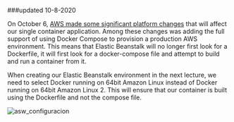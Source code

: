 ###updated 10-8-2020

On October 6, [AWS made some significant platform changes](https://forums.aws.amazon.com/ann.jspa?annID=8136) that will affect our single container application. Among these changes was adding the full support of using Docker Compose to provision a production AWS environment. This means that Elastic Beanstalk will no longer first look for a Dockerfile, it will first look for a docker-compose file and attempt to build and run a container from it.

When creating our Elastic Beanstalk environment in the next lecture, we need to select Docker running on 64bit Amazon Linux instead of Docker running on 64bit Amazon Linux 2. This will ensure that our container is built using the Dockerfile and not the compose file.

![asw_configuracion](/home/alx/Documentos/Documentos_Propios/Formación/UdemyGetronics/dockerkubernetes/Proyectos/Documentos/imagenes/aws_conf.png)